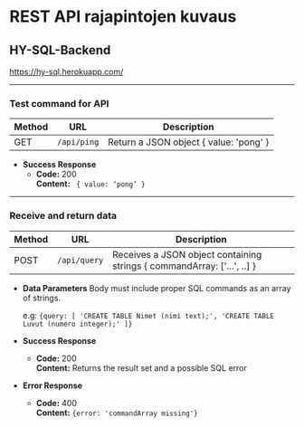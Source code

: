 # REST API rajapintojen kuvaus

## HY-SQL-Backend

https://hy-sql.herokuapp.com/


---
### Test command for API 
| Method   | URL                     | Description                                                                 |
| -------- | ----------------------- | ----------------------------------------------------------------------------|
| GET      | `/api/ping`             |  Return a JSON object { value: 'pong' }                                   |

-  **Success Response**
    - **Code:** 200    
    **Content:** ` { value: ‘pong’ }`

---
### Receive and return data

| Method   | URL                                           | Description                                                                      |
| -------- | --------------------------------------------- | ----------------------------------------------------------------------------     |
| POST     | `/api/query`                                  | Receives a JSON object containing strings { commandArray: ['...', ..] }                |
- **Data Parameters**
    Body must include proper SQL commands as an array of strings. 
    
    e.g: `{query: [ 'CREATE TABLE Nimet (nimi text);', 'CREATE TABLE Luvut (numero integer);' ]}`
 -  **Success Response**
    -    **Code:** 200  
    **Content:** Returns the result set and a possible SQL error
-  **Error Response**
    - **Code:** 400  
    **Content:** `{error: 'commandArray missing'}`

